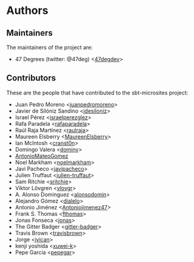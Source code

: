 # Authors

## Maintainers

The maintainers of the project are:

* 47 Degrees (twitter: @47deg) <[47degdev](https://github.com/47degdev)>

## Contributors

These are the people that have contributed to the sbt-microsites project:

* Juan Pedro Moreno <[juanpedromoreno](https://github.com/juanpedromoreno)>
* Javier de Silóniz Sandino <[jdesiloniz](https://github.com/jdesiloniz)>
* Israel Pérez <[israelperezglez](https://github.com/israelperezglez)>
* Rafa Paradela <[rafaparadela](https://github.com/rafaparadela)>
* Raúl Raja Martínez <[raulraja](https://github.com/raulraja)>
* Maureen Elsberry  <[MaureenElsberry](https://github.com/MaureenElsberry)>
* Ian McIntosh <[cranst0n](https://github.com/cranst0n)>
* Domingo Valera <[dominv](https://github.com/dominv)>
* [AntonioMateoGomez](https://github.com/AntonioMateoGomez)
* Noel Markham <[noelmarkham](https://github.com/noelmarkham)>
* Javi Pacheco <[javipacheco](https://github.com/javipacheco)>
* Julien Truffaut <[julien-truffaut](https://github.com/julien-truffaut)>
* Sam Ritchie <[sritchie](https://github.com/sritchie)>
* Viktor Lövgren <[vlovgr](https://github.com/vlovgr)>
* A. Alonso Dominguez <[alonsodomin](https://github.com/alonsodomin)>
* Alejandro Gómez <[dialelo](https://github.com/dialelo)>
* Antonio Jiménez <[Antoniojimenez47](https://github.com/Antoniojimenez47)>
* Frank S. Thomas <[fthomas](https://github.com/fthomas)>
* Jonas Fonseca <[jonas](https://github.com/jonas)>
* The Gitter Badger <[gitter-badger](https://github.com/gitter-badger)>
* Travis Brown <[travisbrown](https://github.com/travisbrown)>
* Jorge <[jvican](https://github.com/jvican)>
* kenji yoshida <[xuwei-k](https://github.com/xuwei-k)>
* Pepe García <[pepegar](https://github.com/pepegar)>